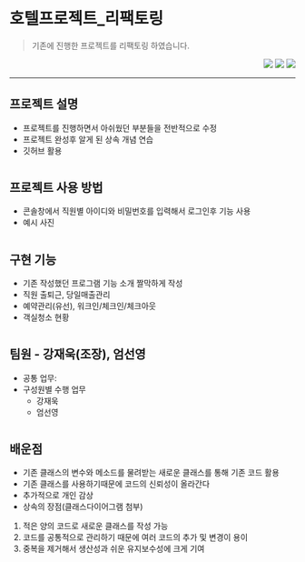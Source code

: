 # 호텔프로젝트_리팩토링
> 기존에 진행한 프로젝트를 리팩토링 하였습니다.
<div align=right> 
  <img src = "https://img.shields.io/badge/Java-007396?style=flat&logo=OpenJDK&logoColor=white">
  <img src = "https://img.shields.io/badge/Eclipse-2C2255?style=for-the-badge&logo=eclipse&logoColor=white">
  <img src = "https://img.shields.io/badge/GitHub-100000?style=for-the-badge&logo=github&logoColor=white">
</div>
   
***

## 프로젝트 설명
- 프로젝트를 진행하면서 아쉬웠던 부분들을 전반적으로 수정
- 프로젝트 완성후 알게 된 상속 개념 연습
- 깃허브 활용   

#   
## 프로젝트 사용 방법
- 콘솔창에서 직원별 아이디와 비밀번호를 입력해서 로그인후 기능 사용
- 예시 사진

#
## 구현 기능
- 기존 작성했던 프로그램 기능 소개 짤막하게 작성
- 직원 출퇴근, 당일매출관리
- 예약관리(유선), 워크인/체크인/체크아웃
- 객실청소 현황

# 
## 팀원 - 강재욱(조장), 엄선영   
- 공통 업무:
- 구성원별 수행 업무
  - 강재욱
  - 엄선영
 
#
## 배운점
- 기존 클래스의 변수와 메소드를 물려받는 새로운 클래스를 통해 기존 코드 활용
- 기존 클래스를 사용하기때문에 코드의 신뢰성이 올라간다
- 추가적으로 개인 감상
- 상속의 장점(클래스다이어그램 첨부)
1. 적은 양의 코드로 새로운 클래스를 작성 가능
2. 코드를 공통적으로 관리하기 때문에 여러 코드의 추가 및 변경이 용이
3. 중복을 제거해서 생산성과 쉬운 유지보수성에 크게 기여

